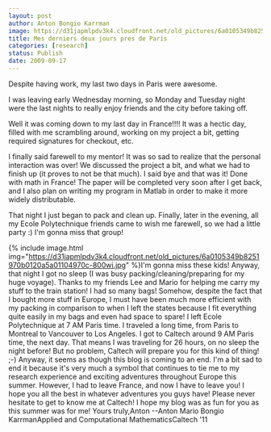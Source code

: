 ```yaml
---
layout: post
author: Anton Bongio Karrman
image: https://d31japmlpdv3k4.cloudfront.net/old_pictures/6a0105349b8251970b0120a5491136970b-800wi.jpg
title: Mes derniers deux jours pres de Paris
categories: [research]
status: Publish
date: 2009-09-17
---
```



Despite having work, my last two days in Paris were awesome.

I was leaving early Wednesday morning, so Monday and Tuesday night were the last nights to really enjoy friends and the city before taking off.

Well it was coming down to my last day in France!!!! It was a hectic day, filled with me scrambling around, working on my project a bit, getting required signatures for checkout, etc.

I finally said farewell to my mentor! It was so sad to realize that the personal interaction was over! We discussed the project a bit, and what we had to finish up (it proves to not be that much). I said bye and that was it! Done with math in France! The paper will be completed very soon after I get back, and I also plan on writing my program in Matlab in order to make it more widely distributable.

That night I just began to pack and clean up. Finally, later in the evening, all my Ecole Polytechnique friends came to wish me farewell, so we had a little party :) I'm gonna miss that group!


{% include image.html img="https://d31japmlpdv3k4.cloudfront.net/old_pictures/6a0105349b8251970b0120a5a01104970c-800wi.jpg" %}I'm gonna miss these kids!
Anyway, that night I got no sleep (I was busy packing/cleaning/preparing for my huge voyage). Thanks to my friends Lee and Mario for helping me carry my stuff to the train station! I had so many bags! Somehow, despite the fact that I bought more stuff in Europe, I must have been much more efficient with my packing in comparison to when I left the states because I fit everything quite easily in my bags and even had space to spare!
I left Ecole Polytechnique at 7 AM Paris time. I traveled a long time, from Paris to Montreal to Vancouver to Los Angeles. I got to Caltech around 9 AM Paris time, the next day. That means I was traveling for 26 hours, on no sleep the night before! But no problem, Caltech will prepare you for this kind of thing! ;-)
Anyway, it seems as though this blog is coming to an end. I'm a bit sad to end it because it's very much a symbol that continues to tie me to my research experience and exciting adventures throughout Europe this summer. However, I had to leave France, and now I have to leave you! I hope you all the best in whatever adventures you guys have! Please never hesitate to get to know me at Caltech! I hope my blog was as fun for you as this summer was for me!
Yours truly,Anton
--Anton Mario Bongio KarrmanApplied and Computational MathematicsCaltech '11

